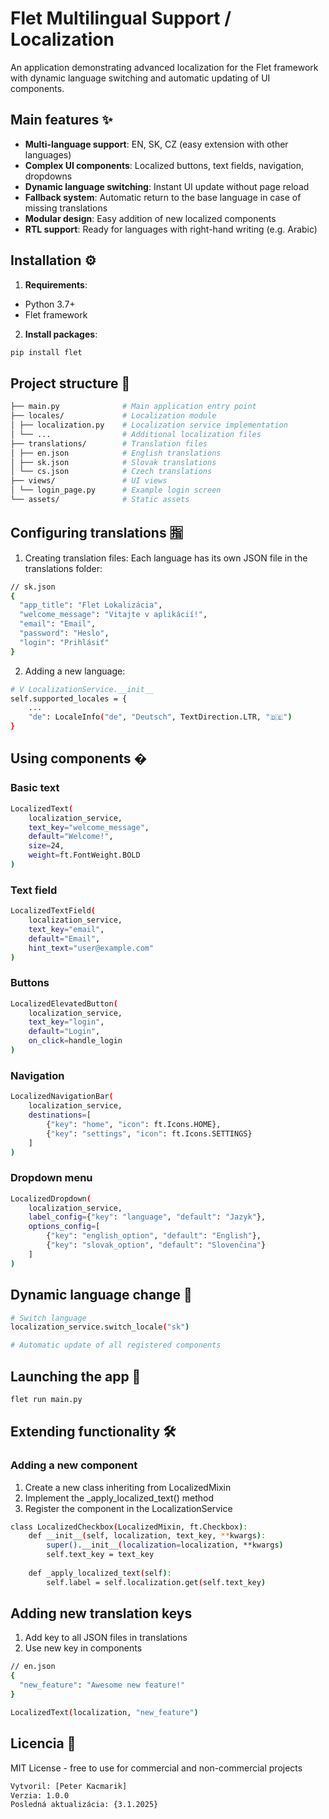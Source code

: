 # Flet Multilingual Support / Localization
An application demonstrating advanced localization for the Flet framework with dynamic language switching and automatic updating of UI components.

## Main features ✨

- **Multi-language support**: EN, SK, CZ (easy extension with other languages)
- **Complex UI components**: Localized buttons, text fields, navigation, dropdowns
- **Dynamic language switching**: Instant UI update without page reload
- **Fallback system**: Automatic return to the base language in case of missing translations
- **Modular design**: Easy addition of new localized components
- **RTL support**: Ready for languages ​​with right-hand writing (e.g. Arabic)

## Installation ⚙️

1. **Requirements**:
- Python 3.7+
- Flet framework

2. **Install packages**:
```bash
pip install flet
```
## Project structure 📂
```bash
├── main.py              # Main application entry point
├── locales/             # Localization module
│ ├── localization.py    # Localization service implementation
│ └── ...                # Additional localization files
├── translations/        # Translation files
│ ├── en.json            # English translations
│ ├── sk.json            # Slovak translations
│ └── cs.json            # Czech translations
├── views/               # UI views
│ └── login_page.py      # Example login screen
└── assets/              # Static assets
```
## Configuring translations 🈯

1. Creating translation files:
Each language has its own JSON file in the translations folder:

```bash
// sk.json
{
  "app_title": "Flet Lokalizácia",
  "welcome_message": "Vitajte v aplikácií!",
  "email": "Email",
  "password": "Heslo",
  "login": "Prihlásiť"
}
```
2. Adding a new language:
```bash
# V LocalizationService.__init__
self.supported_locales = {
    ...
    "de": LocaleInfo("de", "Deutsch", TextDirection.LTR, "🇩🇪")
}
```
## Using components �

### Basic text
```bash
LocalizedText(
    localization_service,
    text_key="welcome_message",
    default="Welcome!",
    size=24,
    weight=ft.FontWeight.BOLD
)
```
### Text field
```bash
LocalizedTextField(
    localization_service,
    text_key="email",
    default="Email",
    hint_text="user@example.com"
)
```
### Buttons
```bash
LocalizedElevatedButton(
    localization_service,
    text_key="login",
    default="Login",
    on_click=handle_login
)
```
### Navigation
```bash
LocalizedNavigationBar(
    localization_service,
    destinations=[
        {"key": "home", "icon": ft.Icons.HOME},
        {"key": "settings", "icon": ft.Icons.SETTINGS}
    ]
)
```
### Dropdown menu
```bash
LocalizedDropdown(
    localization_service,
    label_config={"key": "language", "default": "Jazyk"},
    options_config=[
        {"key": "english_option", "default": "English"},
        {"key": "slovak_option", "default": "Slovenčina"}
    ]
)
```
## Dynamic language change 🔄
```bash
# Switch language
localization_service.switch_locale("sk")

# Automatic update of all registered components
```
## Launching the app 🚀
```bash
flet run main.py
```
## Extending functionality 🛠️
### Adding a new component
1. Create a new class inheriting from LocalizedMixin
2. Implement the _apply_localized_text() method
3. Register the component in the LocalizationService
```bash
class LocalizedCheckbox(LocalizedMixin, ft.Checkbox):
    def __init__(self, localization, text_key, **kwargs):
        super().__init__(localization=localization, **kwargs)
        self.text_key = text_key
    
    def _apply_localized_text(self):
        self.label = self.localization.get(self.text_key)
```
## Adding new translation keys
1. Add key to all JSON files in translations
2. Use new key in components
```bash
// en.json
{
  "new_feature": "Awesome new feature!"
}
```
```bash
LocalizedText(localization, "new_feature")
```
## Licencia 📄
MIT License - free to use for commercial and non-commercial projects
```bash
Vytvoril: [Peter Kacmarik]
Verzia: 1.0.0
Posledná aktualizácia: {3.1.2025}
```

